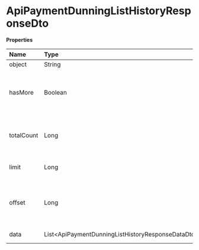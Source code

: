 # ApiPaymentDunningListHistoryResponseDto

**Properties**

| Name       | Type                                                | Required | Description                                                 |
| :--------- | :-------------------------------------------------- | :------- | :---------------------------------------------------------- |
| object     | String                                              | ❌       | Object type                                                 |
| hasMore    | Boolean                                             | ❌       | Indicates whether there is another page to be searched      |
| totalCount | Long                                                | ❌       | Total number of items for the filters entered               |
| limit      | Long                                                | ❌       | Number of objects per page                                  |
| offset     | Long                                                | ❌       | Position of the object from which the page should be loaded |
| data       | List\<ApiPaymentDunningListHistoryResponseDataDto\> | ❌       | List of objects                                             |

<!-- This file was generated by liblab | https://liblab.com/ -->
